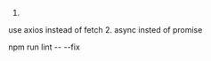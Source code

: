 <!-- Note -->
1. 
use axios instead of fetch
2.
async insted of promise

<!-- command  -->
npm run lint -- --fix
